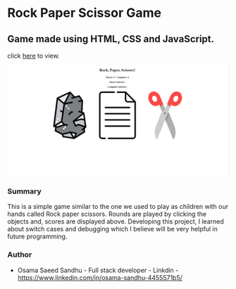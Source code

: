 # Rock Paper Scissor Game

## Game made using HTML, CSS and JavaScript.  

click [here]( https://saeed7865.github.io/rock-paper-scissors/) to view.

![Rock Paper Scissor Game](game.png)

### Summary
This is a simple game similar to the one we used to play as children with our hands called Rock paper scissors. Rounds are played by clicking
the objects and, scores are displayed above. Developing this project, I learned about switch cases and debugging which I believe will be very helpful in future programming.
### Author
- Osama Saeed Sandhu - Full stack developer - Linkdin - https://www.linkedin.com/in/osama-sandhu-4455571b5/
